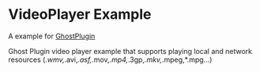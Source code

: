 # VideoPlayer Example

A example for [GhostPlugin](http://localhost:51031/examples/videoplayer)

Ghost Plugin video player example that supports playing local and network resources (*.wmv,*.avi,*.asf,*.mov,*.mp4,*.3gp,*.mkv,*.mpeg,*.mpg...)
